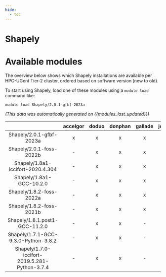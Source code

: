 ```yaml
---
hide:
  - toc
---
```


Shapely
=======

# Available modules


The overview below shows which Shapely installations are available per HPC-UGent Tier-2 cluster, ordered based on software version (new to old).

To start using Shapely, load one of these modules using a `module load` command like:

```shell
module load Shapely/2.0.1-gfbf-2023a
```

*(This data was automatically generated on {{modules_last_updated}})*  

| |accelgor|doduo|donphan|gallade|joltik|shinx|skitty|
| :---: | :---: | :---: | :---: | :---: | :---: | :---: | :---: |
|Shapely/2.0.1-gfbf-2023a|x|x|x|x|x|x|x|
|Shapely/2.0.1-foss-2022b|-|x|x|x|-|-|-|
|Shapely/1.8a1-iccifort-2020.4.304|-|x|x|x|-|-|-|
|Shapely/1.8a1-GCC-10.2.0|-|x|x|x|-|-|-|
|Shapely/1.8.2-foss-2022a|-|x|x|x|-|-|-|
|Shapely/1.8.2-foss-2021b|-|x|x|x|-|-|-|
|Shapely/1.8.1.post1-GCC-11.2.0|-|x|x|-|-|-|-|
|Shapely/1.7.1-GCC-9.3.0-Python-3.8.2|-|x|x|-|-|-|-|
|Shapely/1.7.0-iccifort-2019.5.281-Python-3.7.4|-|x|x|-|-|-|-|
